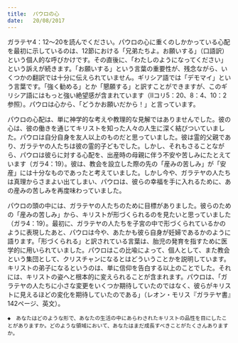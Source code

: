 ```yaml
---
title:  パウロの心
date:   20/08/2017
---
```


ガラテヤ4：12～20を読んでください。パウロの心に重くのしかかっている心配を最初に示しているのは、12節における「兄弟たちよ。お願いする」（口語訳）という個人的な呼びかけです。その直後に、「わたしのようになってください」という訴えが続きます。「お願いする」という言葉の重要性が、残念ながら、いくつかの翻訳では十分に伝えられていません。ギリシア語では「デモマイ」という言葉です。「強く勧める」とか「懇願する」と訳すことができますが、このギリシア語にはもっと強い絶望感が含まれています（Ⅱコリ5：20、8：4、10：2参照）。パウロは心から、「どうかお願いだから！」と言っています。

パウロの心配は、単に神学的な考えや教理的な見解ではありませんでした。彼の心は、彼の働きを通じてキリストを知った人々の人生に深く結びついていました。パウロは自分自身を友人以上のものだと思っていました。彼は霊的父親であり、ガラテヤの人たちは彼の霊的子どもでした。しかし、それもさることながら、パウロは彼らに対する心配を、出産時の母親に伴う不安や苦しみにたとえています（ガラ4：19）。彼は、教会を設立した際の先の「産みの苦しみ」が「安産」には十分なものであったと考えていました。しかし今や、ガラテヤの人たちは真理からさまよい出てしまい、パウロは、彼らの幸福を手に入れるために、あの産みの苦しみを再度味わっていました。

パウロの頭の中には、ガラテヤの人たちのために目標がありました。彼らのための「産みの苦しみ」から、キリストが形づくられるのを見たいと思っていました（ガラ4：19）。最初に、ガラテヤの人たちを子宮の中で形づくられているかのように表現したあと、パウロは今や、あたかも彼ら自身が妊婦であるかのように語ります。「形づくられる」と訳されている言葉は、胎児の発育を指すために医学的に用いられていました。パウロはこの比喩によって、個人として、また教会という集団として、クリスチャンになるとはどういうことかを説明しています。キリストの弟子になるというのは、単に信仰を告白する以上のことでした。それには、キリストの姿へと根本的に変えられることが含まれます。パウロは、「ガラテヤの人たちに小さな変更をいくつか期待していたのではなく、彼らがキリストに見えるほどの変化を期待していたのである」（レオン・モリス『ガラテヤ書』142ページ、英文）。

`◆　あなたはどのような形で、あなたの生活の中にあらわされたキリストの品性を目にしたことがありますか。どのような領域において、あなたはまだ成長すべきことがたくさんありますか。`
